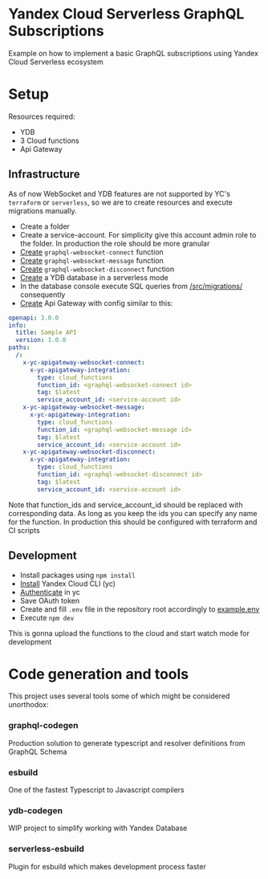# Yandex Cloud Serverless GraphQL Subscriptions
Example on how to implement a basic GraphQL subscriptions using Yandex Cloud Serverless ecosystem

# Setup
Resources required:
- YDB
- 3 Cloud functions
- Api Gateway

## Infrastructure
As of now WebSocket and YDB features are not supported by YC's `terraform` or `serverless`, so we are to create resources and execute migrations manually.

- Create a folder
- Create a service-account. For simplicity give this account admin role to the folder. In production the role should be more granular
- [Create](https://cloud.yandex.ru/docs/functions/operations/function/function-create) `graphql-websocket-connect` function
- [Create](https://cloud.yandex.ru/docs/functions/operations/function/function-create) `graphql-websocket-message` function
- [Create](https://cloud.yandex.ru/docs/functions/operations/function/function-create) `graphql-websocket-disconnect` function
- [Create](https://cloud.yandex.ru/docs/ydb/operations/manage-database#create-db) a YDB database in a serverless mode
- In the database console execute SQL queries from [/src/migrations/](/src/migrations/) consequently
- [Create](https://cloud.yandex.ru/docs/api-gateway/operations/api-gw-create) Api Gateway with config similar to this:
```yaml
openapi: 3.0.0
info:
  title: Sample API
  version: 1.0.0
paths:
  /:
    x-yc-apigateway-websocket-connect:
      x-yc-apigateway-integration:
        type: cloud_functions
        function_id: <graphql-websocket-connect id>
        tag: $latest
        service_account_id: <service-account id>
    x-yc-apigateway-websocket-message:
      x-yc-apigateway-integration:
        type: cloud_functions
        function_id: <graphql-websocket-message id>
        tag: $latest
        service_account_id: <service-account id>
    x-yc-apigateway-websocket-disconnect:
      x-yc-apigateway-integration:
        type: cloud_functions
        function_id: <graphql-websocket-disconnect id>
        tag: $latest
        service_account_id: <service-account id>
```
Note that function_ids and service_account_id should be replaced with corresponding data.
As long as you keep the ids you can specify any name for the function. In production this should be configured with terraform and CI scripts

## Development
- Install packages using `npm install`
- [Install](https://cloud.yandex.ru/docs/cli/quickstart) Yandex Cloud CLI (yc)
- [Authenticate](https://cloud.yandex.ru/docs/cli/quickstart#initialize) in yc
- Save OAuth token
- Create and fill `.env` file in the repository root accordingly to [example.env](/example.env)
- Execute `npm dev`

This is gonna upload the functions to the cloud and start watch mode for development

# Code generation and tools
This project uses several tools some of which might be considered unorthodox:
### graphql-codegen
Production solution to generate typescript and resolver definitions from GraphQL Schema
### esbuild
One of the fastest Typescript to Javascript compilers
### ydb-codegen
WIP project to simplify working with Yandex Database
### serverless-esbuild
Plugin for esbuild which makes development process faster